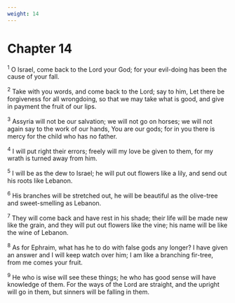 ```yaml
---
weight: 14
---
```


# Chapter 14

<sup>1</sup> O Israel, come back to the Lord your God; for your evil-doing has been the cause of your fall. 

<sup>2</sup> Take with you words, and come back to the Lord; say to him, Let there be forgiveness for all wrongdoing, so that we may take what is good, and give in payment the fruit of our lips. 

<sup>3</sup> Assyria will not be our salvation; we will not go on horses; we will not again say to the work of our hands, You are our gods; for in you there is mercy for the child who has no father. 

<sup>4</sup> I will put right their errors; freely will my love be given to them, for my wrath is turned away from him. 

<sup>5</sup> I will be as the dew to Israel; he will put out flowers like a lily, and send out his roots like Lebanon. 

<sup>6</sup> His branches will be stretched out, he will be beautiful as the olive-tree and sweet-smelling as Lebanon. 

<sup>7</sup> They will come back and have rest in his shade; their life will be made new like the grain, and they will put out flowers like the vine; his name will be like the wine of Lebanon. 

<sup>8</sup> As for Ephraim, what has he to do with false gods any longer? I have given an answer and I will keep watch over him; I am like a branching fir-tree, from me comes your fruit. 

<sup>9</sup> He who is wise will see these things; he who has good sense will have knowledge of them. For the ways of the Lord are straight, and the upright will go in them, but sinners will be falling in them. 

